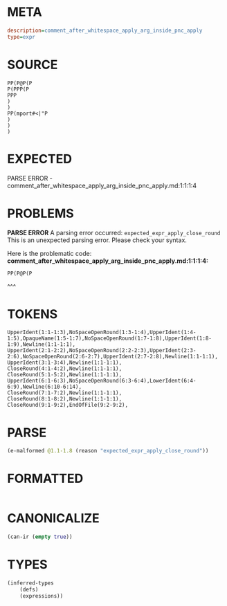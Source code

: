 # META
~~~ini
description=comment_after_whitespace_apply_arg_inside_pnc_apply
type=expr
~~~
# SOURCE
~~~roc
PP(P@P(P
P(PPP(P
PPP
)
)
PP(mport#<|"P
)
)
)
~~~
# EXPECTED
PARSE ERROR - comment_after_whitespace_apply_arg_inside_pnc_apply.md:1:1:1:4
# PROBLEMS
**PARSE ERROR**
A parsing error occurred: `expected_expr_apply_close_round`
This is an unexpected parsing error. Please check your syntax.

Here is the problematic code:
**comment_after_whitespace_apply_arg_inside_pnc_apply.md:1:1:1:4:**
```roc
PP(P@P(P
```
^^^


# TOKENS
~~~zig
UpperIdent(1:1-1:3),NoSpaceOpenRound(1:3-1:4),UpperIdent(1:4-1:5),OpaqueName(1:5-1:7),NoSpaceOpenRound(1:7-1:8),UpperIdent(1:8-1:9),Newline(1:1-1:1),
UpperIdent(2:1-2:2),NoSpaceOpenRound(2:2-2:3),UpperIdent(2:3-2:6),NoSpaceOpenRound(2:6-2:7),UpperIdent(2:7-2:8),Newline(1:1-1:1),
UpperIdent(3:1-3:4),Newline(1:1-1:1),
CloseRound(4:1-4:2),Newline(1:1-1:1),
CloseRound(5:1-5:2),Newline(1:1-1:1),
UpperIdent(6:1-6:3),NoSpaceOpenRound(6:3-6:4),LowerIdent(6:4-6:9),Newline(6:10-6:14),
CloseRound(7:1-7:2),Newline(1:1-1:1),
CloseRound(8:1-8:2),Newline(1:1-1:1),
CloseRound(9:1-9:2),EndOfFile(9:2-9:2),
~~~
# PARSE
~~~clojure
(e-malformed @1.1-1.8 (reason "expected_expr_apply_close_round"))
~~~
# FORMATTED
~~~roc

~~~
# CANONICALIZE
~~~clojure
(can-ir (empty true))
~~~
# TYPES
~~~clojure
(inferred-types
	(defs)
	(expressions))
~~~
